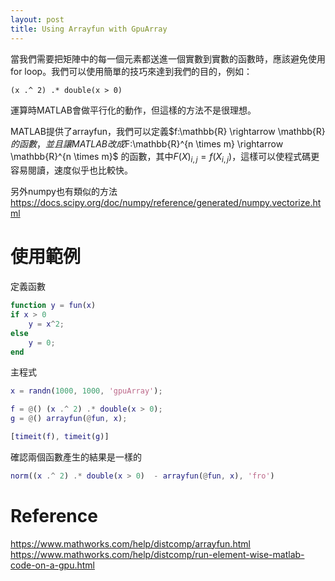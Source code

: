 ```yaml
---
layout: post
title: Using Arrayfun with GpuArray
---
```


當我們需要把矩陣中的每一個元素都送進一個實數到實數的函數時，應該避免使用for loop。我們可以使用簡單的技巧來達到我們的目的，例如：
```
(x .^ 2) .* double(x > 0)
```
運算時MATLAB會做平行化的動作，但這樣的方法不是很理想。

MATLAB提供了arrayfun，我們可以定義$f:\mathbb{R} \rightarrow \mathbb{R} $的函數，並且讓MATLAB改成$F:\mathbb{R}^{n \times m} \rightarrow \mathbb{R}^{n \times m}$
的函數，其中$F(X)_{i,j} = f(X_{i,j})$，這樣可以使程式碼更容易閱讀，速度似乎也比較快。

另外numpy也有類似的方法
https://docs.scipy.org/doc/numpy/reference/generated/numpy.vectorize.html

# 使用範例

定義函數
```matlab
function y = fun(x)
if x > 0
    y = x^2;
else
    y = 0;
end
```

主程式
```matlab
x = randn(1000, 1000, 'gpuArray');

f = @() (x .^ 2) .* double(x > 0);
g = @() arrayfun(@fun, x);

[timeit(f), timeit(g)]
```

確認兩個函數產生的結果是一樣的
```matlab
norm((x .^ 2) .* double(x > 0)  - arrayfun(@fun, x), 'fro')
```

# Reference
https://www.mathworks.com/help/distcomp/arrayfun.html
https://www.mathworks.com/help/distcomp/run-element-wise-matlab-code-on-a-gpu.html


